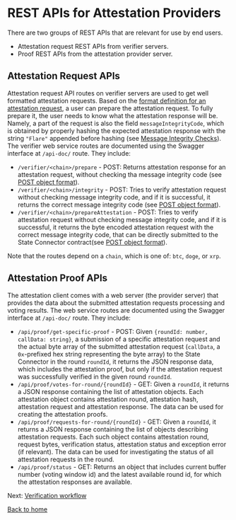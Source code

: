 # REST APIs for Attestation Providers

There are two groups of REST APIs that are relevant for use by end users.

- Attestation request REST APIs from verifier servers.
- Proof REST APIs from the attestation provider server.

## Attestation Request APIs

Attestation request API routes on verifier servers are used to get well formatted attestation requests. Based on the [format definition for an attestation request](https://github.com/flare-foundation/state-connector-attestation-types), a user can prepare the attestation request. To fully prepare it, the user needs to know what the attestation response will be. Namely, a part of the request is also the field `messageIntegrityCode`, which is obtained by properly hashing the expected attestation response with the string `"Flare"` appended before hashing (see [Message Integrity Checks](../attestation-protocol/message-integrity.md)). The verifier web service routes are documented using the Swagger interface at `/api-doc/` route. They include:

- `/verifier/<chain>/prepare` - POST: Returns attestation response for an attestation request, without checking tha message integrity code (see [POST object format](../../src/servers/verifier-server/src/dtos/v-request-types.dto.ts)).
- `/verifier/<chain>/integrity` - POST: Tries to verify attestation request without checking message integrity code, and if it is successful, it returns the correct message integrity code (see [POST object format](../../src/servers/verifier-server/src/dtos/v-request-types.dto.ts)).
- `/verifier/<chain>/prepareAttestation` - POST: Tries to verify attestation request without checking message integrity code, and if it is successful, it returns the byte encoded attestation request with the correct message integrity code, that can be directly submitted to the State Connector contract(see [POST object format](../../src/servers/verifier-server/src/dtos/v-request-types.dto.ts)).

Note that the routes depend on a `chain`, which is one of: `btc`, `doge`, or `xrp`.

## Attestation Proof APIs

The attestation client comes with a web server (the provider server) that provides the data about the submitted attestation requests processing and voting results.
The web service routes are documented using the Swagger interface at `/api-doc/` route. They include:

- `/api/proof/get-specific-proof` - POST: Given `{roundId: number, callData: string}`, a submission of a specific attestation request and the actual byte array of the submitted attestation request (`callData`, a `0x`-prefixed hex string representing the byte array) to the State Connector in the round `roundId`, it returns the JSON response data, which includes the attestation proof, but only if the attestation request was successfully verified in the given round `roundId`.
- `/api/proof/votes-for-round/{roundId}` - GET: Given a `roundId`, it returns a JSON response containing the list of attestation objects. Each attestation object contains attestation round, attestation hash, attestation request and attestation response. The data can be used for creating the attestation proofs.
- `/api/proof/requests-for-round/{roundId}` - GET: Given a `roundId`, it returns a JSON response containing the list of objects describing attestation requests. Each such object contains attestation round, request bytes, verification status, attestation status and exception error (if relevant). The data can be used for investigating the status of all attestation requests in the round.
- `/api/proof/status` - GET: Returns an object that includes current buffer number (voting window id) and the latest available round id, for which the attestation responses are available.

Next: [Verification workflow](./verification-workflow.md)

[Back to home](../README.md)
